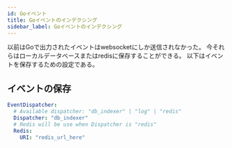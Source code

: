 ```yaml
---
id: Goイベント
title: Goイベントのインデクシング
sidebar_label: Goイベントのインデクシング
---
```

以前はGoで出力されたイベントはwebsocketにしか送信されなかった。 今それらはローカルデータベースまたはredisに保存することができる。 以下はイベントを保存するための設定である。

## イベントの保存

```yaml
EventDispatcher:
  # Available dispatcher: "db_indexer" | "log" | "redis"
  Dispatcher: "db_indexer"
  # Redis will be use when Dispatcher is "redis"
  Redis:
    URI: "redis_url_here"
```